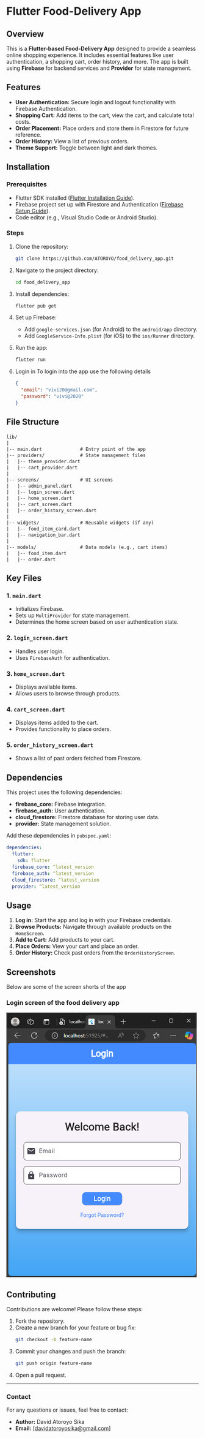 # Flutter Food-Delivery App

## Overview

This is a **Flutter-based Food-Delivery App** designed to provide a seamless online shopping experience. It includes essential features like user authentication, a shopping cart, order history, and more. The app is built using **Firebase** for backend services and **Provider** for state management.

## Features

- **User Authentication:** Secure login and logout functionality with Firebase Authentication.
- **Shopping Cart:** Add items to the cart, view the cart, and calculate total costs.
- **Order Placement:** Place orders and store them in Firestore for future reference.
- **Order History:** View a list of previous orders.
- **Theme Support:** Toggle between light and dark themes.

## Installation

### Prerequisites

- Flutter SDK installed ([Flutter Installation Guide](https://docs.flutter.dev/get-started/install)).
- Firebase project set up with Firestore and Authentication ([Firebase Setup Guide](https://firebase.google.com/docs/flutter/setup)).
- Code editor (e.g., Visual Studio Code or Android Studio).

### Steps

1. Clone the repository:

   ```bash
   git clone https://github.com/ATOROYO/food_delivery_app.git
   ```

2. Navigate to the project directory:

   ```bash
   cd food_delivery_app
   ```

3. Install dependencies:

   ```bash
   flutter pub get
   ```

4. Set up Firebase:

   - Add `google-services.json` (for Android) to the `android/app` directory.
   - Add `GoogleService-Info.plist` (for iOS) to the `ios/Runner` directory.

5. Run the app:

   ```bash
   flutter run
   ```

6. Login in
   To login into the app use the following details
   ```json
   {
     "email": "vivi20@gmail.com",
     "password": "vivi@2020"
   }
   ```

## File Structure

```plaintext
lib/
|
|-- main.dart              # Entry point of the app
|-- providers/             # State management files
|   |-- theme_provider.dart
|   |-- cart_provider.dart
|
|-- screens/               # UI screens
|   |-- admin_panel.dart
|   |-- login_screen.dart
|   |-- home_screen.dart
|   |-- cart_screen.dart
|   |-- order_history_screen.dart
|
|-- widgets/               # Reusable widgets (if any)
|   |-- food_item_card.dart
|   |-- navigation_bar.dart
|
|-- models/                # Data models (e.g., cart items)
|   |-- food_item.dart
|   |-- order.dart
```

## Key Files

### 1. `main.dart`

- Initializes Firebase.
- Sets up `MultiProvider` for state management.
- Determines the home screen based on user authentication state.

### 2. `login_screen.dart`

- Handles user login.
- Uses `FirebaseAuth` for authentication.

### 3. `home_screen.dart`

- Displays available items.
- Allows users to browse through products.

### 4. `cart_screen.dart`

- Displays items added to the cart.
- Provides functionality to place orders.

### 5. `order_history_screen.dart`

- Shows a list of past orders fetched from Firestore.

## Dependencies

This project uses the following dependencies:

- **firebase_core:** Firebase integration.
- **firebase_auth:** User authentication.
- **cloud_firestore:** Firestore database for storing user data.
- **provider:** State management solution.

Add these dependencies in `pubspec.yaml`:

```yaml
dependencies:
  flutter:
    sdk: flutter
  firebase_core: ^latest_version
  firebase_auth: ^latest_version
  cloud_firestore: ^latest_version
  provider: ^latest_version
```

## Usage

1. **Log in:** Start the app and log in with your Firebase credentials.
2. **Browse Products:** Navigate through available products on the `HomeScreen`.
3. **Add to Cart:** Add products to your cart.
4. **Place Orders:** View your cart and place an order.
5. **Order History:** Check past orders from the `OrderHistoryScreen`.

## Screenshots

Below are some of the screen shorts of the app

### Login screen of the food delivery app

![Login Screen](Screenshots/loginscreen.png)

## Contributing

Contributions are welcome! Please follow these steps:

1. Fork the repository.
2. Create a new branch for your feature or bug fix:
   ```bash
   git checkout -b feature-name
   ```
3. Commit your changes and push the branch:
   ```bash
   git push origin feature-name
   ```
4. Open a pull request.

---

### Contact

For any questions or issues, feel free to contact:

- **Author:** David Atoroyo Sika
- **Email:** [davidatoroyosika@gmail.com]
